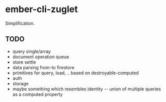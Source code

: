 # ember-cli-zuglet

Simplification.

## TODO

* query single/array
* document operation queue
* store settle
* data parsing from-to firestore
* primitives for query, load, .. based on destroyable-computed
* auth
* storage
* maybe something which resembles identity -- union of multiple queries as a computed property
